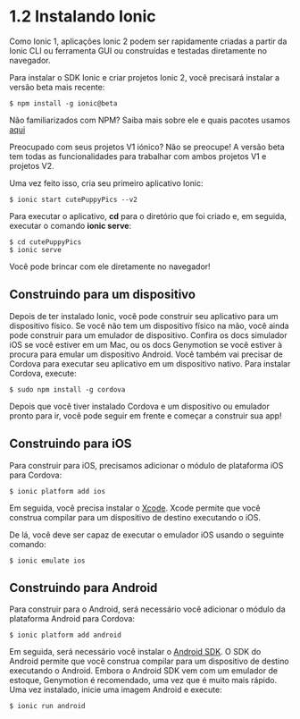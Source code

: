 # 1.2 Instalando Ionic
 
Como Ionic 1, aplicações Ionic 2 podem ser rapidamente criadas a partir da Ionic CLI ou ferramenta GUI ou construídas e testadas diretamente no navegador.
 
Para instalar o SDK Ionic e criar projetos Ionic 2, você precisará instalar a versão beta mais recente:
```
$ npm install -g ionic@beta
```    
     
Não familiarizados com NPM? Saiba mais sobre ele e quais pacotes usamos [aqui](chapters/07-recursos/07e-using-npm.md) 
    
Preocupado com seus projetos V1 iónico? Não se preocupe! A versão beta tem todas as funcionalidades para trabalhar com ambos projetos V1 e projetos V2.

Uma vez feito isso, cria seu primeiro aplicativo Ionic:
```
$ ionic start cutePuppyPics --v2
```

Para executar o aplicativo, **cd** para o diretório que foi criado e, em seguida, executar o comando **ionic serve**:
```
$ cd cutePuppyPics
$ ionic serve
```
    
Você pode brincar com ele diretamente no navegador!

## Construindo para um dispositivo

Depois de ter instalado Ionic, você pode construir seu aplicativo para um dispositivo físico. Se você não tem um dispositivo físico na mão, você ainda pode construir para um emulador de dispositivo. Confira os docs simulador iOS se você estiver em um Mac, ou os docs Genymotion se você estiver à procura para emular um dispositivo Android. Você também vai precisar de Cordova para executar seu aplicativo em um dispositivo nativo. Para instalar Cordova, execute:
```
$ sudo npm install -g cordova
```
    
Depois que você tiver instalado Cordova e um dispositivo ou emulador pronto para ir, você pode seguir em frente e começar a construir sua app!

## Construindo para iOS

Para construir para iOS, precisamos adicionar o módulo de plataforma iOS para Cordova:
```
$ ionic platform add ios
```
    
Em seguida, você precisa instalar o [Xcode](ionic2-docs/glossario.md). Xcode permite que você construa compilar para um dispositivo de destino executando o iOS.

De lá, você deve ser capaz de executar o emulador iOS usando o seguinte comando:
```
$ ionic emulate ios
```

## Construindo para Android

Para construir para o Android, será necessário você adicionar o módulo da plataforma Android para Cordova:
```
$ ionic platform add android
```

Em seguida, será necessário você instalar o [Android SDK](ionic2-docs/glossario.md). O SDK do Android permite que você construa compilar para um dispositivo de destino executando o Android. Embora o Android SDK vem com um emulador de estoque, Genymotion é recomendado, uma vez que é muito mais rápido. Uma vez instalado, inicie uma imagem Android e execute:
```
$ ionic run android
```  
